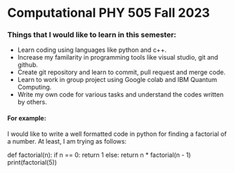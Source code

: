 # Computational PHY 505 Fall 2023

### Things that I would like to learn in this semester:
- Learn coding using languages like python and c++.
- Increase my familarity in programming tools like visual studio, git and github.
- Create git repository and learn to commit, pull request and merge code.
- Learn to work in group project using Google colab and IBM Quantum Computing.
- Write my own code for various tasks and understand the codes written by others.

 #### For example: 
 I would like to write a well formatted code in python for finding a factorial of a number. At least, I am trying as follows:

def factorial(n):
    if n == 0:
        return 1
    else:
        return n * factorial(n - 1)
print(factorial(5))
